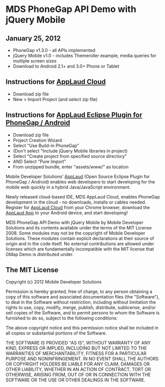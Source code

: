 MDS PhoneGap API Demo with jQuery Mobile
====================

January 25, 2012
------------
 * PhoneGap v1.3.0 - all APIs implemented
 * jQuery Mobile v1.0 - includes Themeroller example, media queries for multiple screen sizes
 * Download to Android 2.1+ and 3.0+ Phone or Tablet

Instructions for [AppLaud Cloud](http://applaudcloud.com)
-------------
 * Download zip file
 * New > Import Project (and select zip file)

Instructions for [AppLaud Eclipse Plugin for PhoneGap / Android](http://www.mobiledevelopersolutions.com)
-------------
 * Download zip file
 * Project Creation Wizard
 * Select "Use Build-in PhoneGap"
 * (Don't select "Include jQuery Mobile libraries in project)
 * Select "Create project from specified source directory"
 * AND Select "Pure Import"
 * From unzipped bundle, enter "assets/www/" as location

Mobile Developer Solutions’ [AppLaud](http://www.mobiledevelopersolutions.com) (Open Source Eclipse Plugin for PhoneGap / Android) enables web developers to start developing for the mobile web quickly in a hybrid Java/JavaScript environment. 

Newly released cloud-based IDE, MDS AppLaud Cloud, enables PhoneGap development in the cloud - no downloads, installs or cables needed. Register for [AppLaud Cloud](http://applaudcloud.com) from your Chrome browser, download the [AppLaud App](https://market.android.com/details?id=com.mds.applaud) to your Android device, and start developing!

MDS PhoneGap API Demo with jQuery Mobile by Mobile Developer Solutions and its contents available under the terms of the MIT License 2008. Some modules may not be the copyright of Mobile Developer Solutions. These modules contain explicit declarations at their source of origin and in the code itself. No external contributions are allowed under licenses which are fundamentally incompatible with the MIT license that GMap Demo is distributed under.

The MIT License
----------------

Copyright (c) 2012 Mobile Developer Solutions

Permission is hereby granted, free of charge, to any person obtaining a copy of this software and associated documentation files (the "Software"), to deal in the Software without restriction, including without limitation the rights to use, copy, modify, merge, publish, distribute, sublicense, and/or sell copies of the Software, and to permit persons to whom the Software is furnished to do so, subject to the following conditions:

The above copyright notice and this permission notice shall be included in all copies or substantial portions of the Software.

THE SOFTWARE IS PROVIDED "AS IS", WITHOUT WARRANTY OF ANY KIND, EXPRESS OR IMPLIED, INCLUDING BUT NOT LIMITED TO THE WARRANTIES OF MERCHANTABILITY, FITNESS FOR A PARTICULAR PURPOSE AND NONINFRINGEMENT. IN NO EVENT SHALL THE AUTHORS OR COPYRIGHT HOLDERS BE LIABLE FOR ANY CLAIM, DAMAGES OR OTHER LIABILITY, WHETHER IN AN ACTION OF CONTRACT, TORT OR OTHERWISE, ARISING FROM, OUT OF OR IN CONNECTION WITH THE SOFTWARE OR THE USE OR OTHER DEALINGS IN THE SOFTWARE.
